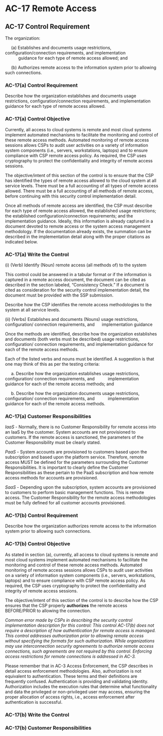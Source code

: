 # AC-17 Remote Access
## AC-17 Control Requirement
The organization:

&nbsp;&nbsp;&nbsp;&nbsp;&nbsp;(a)	Establishes and documents usage restrictions, configuration/connection requirements, and implementation &nbsp;&nbsp;&nbsp;&nbsp;&nbsp;&nbsp;&nbsp;&nbsp;&nbsp;&nbsp;&nbsp;guidance for each type of remote access allowed; and

&nbsp;&nbsp;&nbsp;&nbsp;&nbsp;(b) Authorizes remote access to the information system prior to allowing such connections.
### AC-17(a) Control Requirement
Describe how the organization establishes and documents usage restrictions, configuration/connection requirements, and implementation guidance for each type of remote access allowed.
### AC-17(a) Control Objective
Currently, all access to cloud systems is remote and most cloud systems implement automated mechanisms to facilitate the monitoring and control of these remote access methods. Automated monitoring of remote access sessions allows CSPs to audit user activities on a variety of information system components (i.e., servers, workstations, laptops) and to ensure compliance with CSP remote access policy. As required, the CSP uses cryptography to protect the confidentiality and integrity of remote access sessions.

The objective/intent of this section of the control is to ensure that the CSP has identified the types of remote access allowed to the cloud system at all service levels. There must be a full accounting of all types of remote access allowed. There must be a full accounting of all methods of remote access, before continuing with this security control implementation detail.

Once all methods of remote access are identified, the CSP must describe for each type of remote access allowed, the established usage restrictions; the established configuration/connection requirements; and the implementation guidance. Ideally, this information is already captured in a document devoted to remote access or the system access management methodology. If the documentation already exists, the summation can be described in the implementation detail along with the proper citations as indicated below.
### AC-17(a) Write the Control
(i)	(Verb) Identify (Noun) remote access (all methods of) to the system

This control could be answered in a tabular format or if the information is captured in a remote access document, the document can be cited as described in the section labeled, “Consistency Check.” If a document is cited as consideration for the security control implementation detail, the document must be provided with the SSP submission.

Describe how the CSP identifies the remote access methodologies to the system at all service levels.

(ii)	(Verbs) Establishes and documents (Nouns) usage restrictions, configuration/ connection requirements, and &nbsp;&nbsp;&nbsp;&nbsp;&nbsp;implementation guidance

Once the methods are identified, describe how the organization establishes and documents (both verbs must be described) usage restrictions, configuration/ connection requirements, and implementation guidance for each of the remote access methods.

Each of the listed verbs and nouns must be identified. A suggestion is that one may think of this as per the testing criteria:

&nbsp;&nbsp;&nbsp;&nbsp;&nbsp;a.	Describe how the organization establishes usage restrictions, configuration/ connection requirements, and &nbsp;&nbsp;&nbsp;&nbsp;&nbsp;&nbsp;&nbsp;&nbsp;&nbsp;&nbsp;implementation guidance for each of the remote access methods; and

&nbsp;&nbsp;&nbsp;&nbsp;&nbsp;b.	Describe how the organization documents usage restrictions, configuration/ connection requirements, and &nbsp;&nbsp;&nbsp;&nbsp;&nbsp;&nbsp;&nbsp;&nbsp;&nbsp;&nbsp;implementation guidance for each of the remote access methods.
### AC-17(a) Customer Responsibilities
*IaaS* - Normally, there is no Customer Responsibility for remote access into an IaaS by the customer. System accounts are not provisioned to customers. If the remote access is sanctioned, the parameters of the Customer Responsibility must be clearly stated.

*PaaS* - System accounts are provisioned to customers based upon the subscription and based upon the platform service. Therefore, remote access MUST be defined for the parameters surrounding the Customer Responsibilities. It is important to clearly define the Customer Responsibilities as these pertain to the PaaS subscription and how remote access methods for accounts are provisioned.

*SaaS* - Depending upon the subscription, system accounts are provisioned to customers to perform basic management functions. This is remote access. The Customer Responsibility for the remote access methodologies must be fully defined for all customer accounts provisioned.
### AC-17(b) Control Requirement
Describe how the organization authorizes remote access to the information system prior to allowing such connections.
### AC-17(b) Control Objective
As stated in section (a), currently, all access to cloud systems is remote and most cloud systems implement automated mechanisms to facilitate the monitoring and control of these remote access methods. Automated monitoring of remote access sessions allows CSPs to audit user activities on a variety of information system components (i.e., servers, workstations, laptops) and to ensure compliance with CSP remote access policy. As required, the CSP uses cryptography to protect the confidentiality and integrity of remote access sessions.

The objective/intent of this section of the control is to describe how the CSP ensures that the CSP properly **authorizes** the remote access BEFORE/PRIOR to allowing the connection. 

_Common error made by CSPs in describing the security control implementation description for this control: This control AC-17(b) does not require a description of how authentication for remote access is managed. This control addresses authorization prior to allowing remote access without specifying the formats for such authorization. While organizations may use interconnection security agreements to authorize remote access connections, such agreements are not required by this control. Enforcing access restrictions for remote connections is addressed in AC-3._

Please remember that in AC-3 Access Enforcement, the CSP describes in detail access enforcement methodologies. Also, authorization is not equivalent to authentication. These terms and their definitions are frequently confused. Authentication is providing and validating identity. Authorization includes the execution rules that determine what functionality and data the privileged or non-privileged user may access, ensuring the proper allocation of access rights, i.e., access enforcement after authentication is successful.
### AC-17(b) Write the Control

### AC-17(b) Customer Responsibilities
